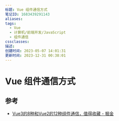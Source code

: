 ```yaml
---
标题: Vue 组件通信方式
笔记ID: 1683439291143
aliases: 
tags:
  - Vue
  - 计算机/前端开发/JavaScript
  - 组件通信
cssclasses: 
描述: 
创建时间: 2023-05-07 14:01:31
更新时间: 2023-12-31 00:38:01
---
```


# Vue 组件通信方式

## 参考

- [Vue3的8种和Vue2的12种组件通信，值得收藏 - 掘金](https://juejin.cn/post/6999687348120190983)
